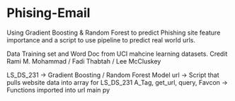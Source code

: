 # Phising-Email
Using Gradient Boosting &amp; Random Forest to predict Phishing site feature importance and a script to use pipeline to predict real world urls.  

Data Training set and Word Doc from UCI mahcine learning datasets.
Credit Rami M. Mohammad / Fadi Thabtah / Lee McCluskey


LS_DS_231 -> Gradient Boosting / Random Forest Model 
url -> Script that pulls website data into array for LS_DS_231
A_Tag, get_url, query, Favcon -> Functions imported into url main py

